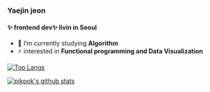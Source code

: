 ### **Yaejin jeon** 
#### ✨ frontend dev✨  livin in Seoul

- 🔭 I’m currently studying **Algorithm**
- ⚡ interested in **Functional programming and Data Visualization**

[![Top Langs](https://github-readme-stats.vercel.app/api/top-langs/?username=pikpokjeon&layout=compact&hide=HTML)](https://github.com/anuraghazra/github-readme-stats)

[![pikpok's github stats](https://github-readme-stats.vercel.app/api?username=pikpokjeon&include_all_commits=true&theme=vue-dark)](https://github.com/anuraghazra/github-readme-stats)

